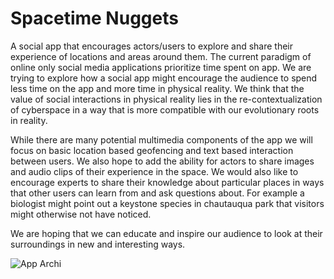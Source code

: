 # Spacetime Nuggets
 A social app that encourages actors/users to explore and share their experience of locations and areas around them. The current paradigm of online only social media applications prioritize time spent on app. We are trying to explore how a social app might encourage the audience to spend less time on the app and more time in physical reality. We think that the value of social interactions in physical reality lies in the re-contextualization of cyberspace in a way that is more compatible with our evolutionary roots in reality. 

While there are many potential multimedia components of the app we will focus on basic location based geofencing and text based interaction between users. We also hope to add the ability for actors to share images and audio clips of their experience in the space. We would also like to encourage experts to share their knowledge about particular places in ways that other users can learn from and ask questions about. For example a biologist might point out a keystone species in chautauqua park that visitors might otherwise not have noticed. 

We are hoping that we can educate and inspire our audience to look at their surroundings in new and interesting ways. 

![App Archi](https://user-images.githubusercontent.com/71091132/134105916-3b1c5a12-7792-403d-8ae7-54fd63ea2c82.JPEG)

